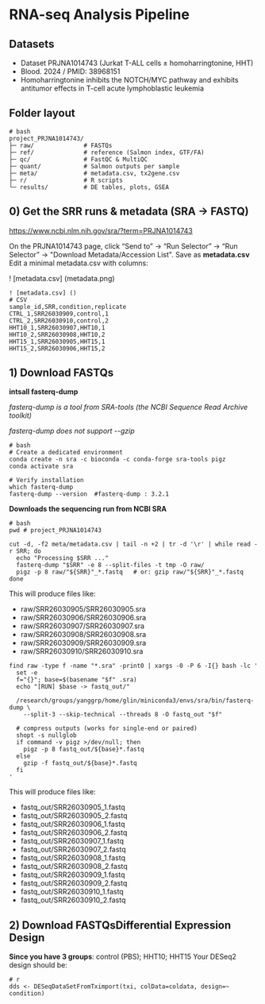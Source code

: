 # RNA-seq Analysis Pipeline
## Datasets
- Dataset PRJNA1014743 (Jurkat T-ALL cells ± homoharringtonine, HHT)
- Blood. 2024 /  PMID: 38968151
- Homoharringtonine inhibits the NOTCH/MYC pathway and exhibits antitumor effects in T-cell acute lymphoblastic leukemia

## Folder layout
~~~
# bash
project_PRJNA1014743/
├─ raw/              # FASTQs
├─ ref/              # reference (Salmon index, GTF/FA)
├─ qc/               # FastQC & MultiQC
├─ quant/            # Salmon outputs per sample
├─ meta/             # metadata.csv, tx2gene.csv
├─ r/                # R scripts
└─ results/          # DE tables, plots, GSEA
~~~
## 0) Get the SRR runs & metadata (SRA → FASTQ)
<https://www.ncbi.nlm.nih.gov/sra/?term=PRJNA1014743>

On the PRJNA1014743 page, click “Send to” → “Run Selector” → “Run Selector” → "Download Metadata/Accession List". 
Save as **metadata.csv**
Edit a minimal metadata.csv with columns:

! [metadata.csv] (metadata.png)
~~~
! [metadata.csv] ()
# CSV
sample_id,SRR,condition,replicate
CTRL_1,SRR26030909,control,1
CTRL_2,SRR26030910,control,2
HHT10_1,SRR26030907,HHT10,1
HHT10_2,SRR26030908,HHT10,2
HHT15_1,SRR26030905,HHT15,1
HHT15_2,SRR26030906,HHT15,2
~~~
## 1) Download FASTQs
**intsall fasterq-dump** 

*fasterq-dump is a tool from SRA-tools (the NCBI Sequence Read Archive toolkit)*

*fasterq-dump does not support --gzip* 

~~~
# bash
# Create a dedicated environment
conda create -n sra -c bioconda -c conda-forge sra-tools pigz
conda activate sra

# Verify installation
which fasterq-dump
fasterq-dump --version  #fasterq-dump : 3.2.1  
~~~
**Downloads the sequencing run from NCBI SRA** 
~~~
# bash
pwd # project_PRJNA1014743

cut -d, -f2 meta/metadata.csv | tail -n +2 | tr -d '\r' | while read -r SRR; do
  echo "Processing $SRR ..."
  fasterq-dump "$SRR" -e 8 --split-files -t tmp -O raw/
  pigz -p 8 raw/"${SRR}"_*.fastq   # or: gzip raw/"${SRR}"_*.fastq
done
~~~

This will produce files like:

- raw/SRR26030905/SRR26030905.sra
- raw/SRR26030906/SRR26030906.sra
- raw/SRR26030907/SRR26030907.sra
- raw/SRR26030908/SRR26030908.sra
- raw/SRR26030909/SRR26030909.sra
- raw/SRR26030910/SRR26030910.sra


~~~
find raw -type f -name "*.sra" -print0 | xargs -0 -P 6 -I{} bash -lc '
  set -e
  f="{}"; base=$(basename "$f" .sra)
  echo "[RUN] $base -> fastq_out/"

  /research/groups/yanggrp/home/glin/miniconda3/envs/sra/bin/fasterq-dump \
    --split-3 --skip-technical --threads 8 -O fastq_out "$f"

  # compress outputs (works for single-end or paired)
  shopt -s nullglob
  if command -v pigz >/dev/null; then
    pigz -p 8 fastq_out/${base}*.fastq
  else
    gzip -f fastq_out/${base}*.fastq
  fi
'
~~~
This will produce files like:

- fastq_out/SRR26030905_1.fastq
- fastq_out/SRR26030905_2.fastq
- fastq_out/SRR26030906_1.fastq
- fastq_out/SRR26030906_2.fastq
- fastq_out/SRR26030907_1.fastq
- fastq_out/SRR26030907_2.fastq
- fastq_out/SRR26030908_1.fastq
- fastq_out/SRR26030908_2.fastq
- fastq_out/SRR26030909_1.fastq
- fastq_out/SRR26030909_2.fastq
- fastq_out/SRR26030910_1.fastq
- fastq_out/SRR26030910_2.fastq

## 2) Download FASTQsDifferential Expression Design
**Since you have 3 groups**: control (PBS); HHT10; HHT15
Your DESeq2 design should be:
~~~
# r 
dds <- DESeqDataSetFromTximport(txi, colData=coldata, design=~ condition)
~~~

















